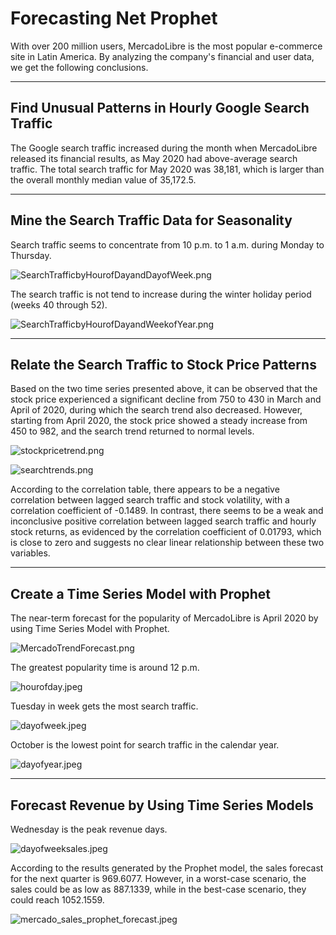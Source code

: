 # Forecasting Net Prophet
With over 200 million users, MercadoLibre is the most popular e-commerce site in Latin America. By analyzing the company's financial and user data, we get the following conclusions.

--------------------------------------------------------------------------
## Find Unusual Patterns in Hourly Google Search Traffic

The Google search traffic increased during the month when MercadoLibre released its financial results, as May 2020 had above-average search traffic. The total search traffic for May 2020 was 38,181, which is larger than the overall monthly median value of 35,172.5.

---------------------------------------------------------------------------
## Mine the Search Traffic Data for Seasonality

Search traffic seems to concentrate from 10 p.m. to 1 a.m. during Monday to Thursday.

![SearchTrafficbyHourofDayandDayofWeek.png](Images/SearchTrafficbyHourofDayandDayofWeek.png)

The search traffic is not tend to increase during the winter holiday period (weeks 40 through 52).

![SearchTrafficbyHourofDayandWeekofYear.png](Images/SearchTrafficbyHourofDayandWeekofYear.png)

---------------------------------------------------------------------------
## Relate the Search Traffic to Stock Price Patterns

Based on the two time series presented above, it can be observed that the stock price experienced a significant decline from 750 to 430 in March and April of 2020, during which the search trend also decreased. However, starting from April 2020, the stock price showed a steady increase from 450 to 982, and the search trend returned to normal levels.

![stockpricetrend.png](Images/stockpricetrend.png)

![searchtrends.png](Images/searchtrends.png)

According to the correlation table, there appears to be a negative correlation between lagged search traffic and stock volatility, with a correlation coefficient of -0.1489. In contrast, there seems to be a weak and inconclusive positive correlation between lagged search traffic and hourly stock returns, as evidenced by the correlation coefficient of 0.01793, which is close to zero and suggests no clear linear relationship between these two variables.

---------------------------------------------------------------------------
## Create a Time Series Model with Prophet

The near-term forecast for the popularity of MercadoLibre is April 2020 by using Time Series Model with Prophet.

![MercadoTrendForecast.png](Images/MercadoTrendForecast.png)

The greatest popularity time is around 12 p.m.

![hourofday.jpeg](Images/hourofday.jpeg)

Tuesday in week gets the most search traffic.

![dayofweek.jpeg](Images/dayofweek.jpeg)

October is the lowest point for search traffic in the calendar year.

![dayofyear.jpeg](Images/dayofyear.jpeg)

---------------------------------------------------------------------------
## Forecast Revenue by Using Time Series Models

Wednesday is the peak revenue days.

![dayofweeksales.jpeg](Images/dayofweeksales.jpeg)


According to the results generated by the Prophet model, the sales forecast for the next quarter is 969.6077. However, in a worst-case scenario, the sales could be as low as 887.1339, while in the best-case scenario, they could reach 1052.1559.

![mercado_sales_prophet_forecast.jpeg](Images/mercado_sales_prophet_forecast.jpeg)


